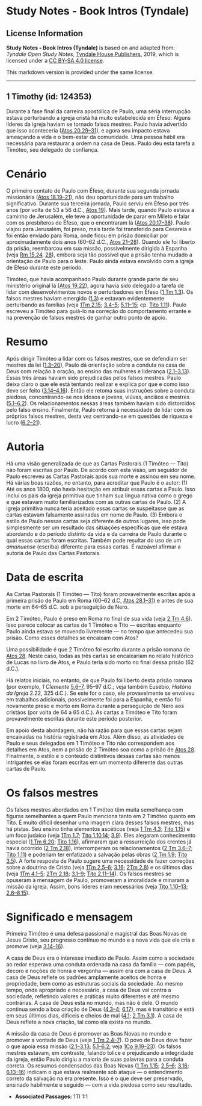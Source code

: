 # Study Notes - Book Intros (Tyndale)

## License Information

**Study Notes - Book Intros (Tyndale)** is based on and adapted from: _Tyndale Open Study Notes_, [Tyndale House Publishers](https://tyndaleopenresources.com/), 2019, which is licensed under a [CC BY-SA 4.0 license](https://creativecommons.org/licenses/by-sa/4.0/legalcode.en).

This markdown version is provided under the same license.



--------------------------------

## 1 Timothy (id: 124353)

Durante a fase final da carreira apostólica de Paulo, uma séria interrupção estava perturbando a igreja cristã há muito estabelecida em Éfeso: Alguns líderes da igreja haviam se tornado falsos mestres. Paulo havia advertido que isso aconteceria ([Atos 20\.29–31](https://ref.ly/Acts20:29-Acts20:31)), e agora seu impacto estava ameaçando a vida e o bem\-estar da comunidade. Uma pessoa hábil era necessária para restaurar a ordem na casa de Deus. Paulo deu esta tarefa a Timóteo, seu delegado de confiança.

Cenário
=======

O primeiro contato de Paulo com Éfeso, durante sua segunda jornada missionária ([Atos 18\.19–21](https://ref.ly/Acts18:19-Acts18:21)), não deu oportunidade para um trabalho significativo. Durante sua terceira jornada, Paulo serviu em Éfeso por três anos (por volta de 53 a 56 d.C., [Atos 19](https://ref.ly/Acts19:1-Acts19:41)). Mais tarde, quando Paulo estava a caminho de Jerusalém, ele teve a oportunidade de parar em Mileto e falar com os presbíteros de Éfeso, que o encontraram lá ([Atos 20\.17–38](https://ref.ly/Acts20:17-Acts20:38)). Paulo viajou para Jerusalém, foi preso, mais tarde foi transferido para Cesareia e foi então enviado para Roma, onde ficou em prisão domiciliar por aproximadamente dois anos (60–62 d.C., [Atos 21–28](https://ref.ly/Acts21:1-Acts28:31)). Quando ele foi liberto da prisão, reembarcou em sua missão, possivelmente dirigida à Espanha (veja [Rm 15\.24](https://ref.ly/Rom15:24), [28](https://ref.ly/Rom15:28)), embora seja tão possível que a prisão tenha mudado a orientação de Paulo para o leste. Paulo ainda estava envolvido com a igreja de Éfeso durante este período.

Timóteo, que havia acompanhado Paulo durante grande parte de seu ministério original lá ([Atos 19\.22](https://ref.ly/Acts19:22)), agora havia sido delegado a tarefa de lidar com desenvolvimentos novos e perturbadores em Éfeso ([1 Tm 1\.3](https://ref.ly/1Tim1:3)). Os falsos mestres haviam emergido ([1\.3](https://ref.ly/1Tim1:3)) e estavam evidentemente perturbando as famílias (veja [1Tm 2\.15](https://ref.ly/1Tim2:15); [3\.4–5](https://ref.ly/1Tim3:4-1Tim3:5); [5\.11–15](https://ref.ly/1Tim5:11-1Tim5:15); cp. [Tito 1\.11](https://ref.ly/Titus1:11)). Paulo escreveu a Timóteo para guiá\-lo na correção do comportamento errante e na prevenção de falsos mestres de ganhar outro ponto de apoio.

Resumo
======

Após dirigir Timóteo a lidar com os falsos mestres, que se defendiam ser mestres da lei ([1\.3–20](https://ref.ly/1Tim1:3-1Tim1:20)), Paulo dá orientação sobre a conduta na casa de Deus com relação à oração, ao ensino das mulheres e liderança ([2\.1–3\.13](https://ref.ly/1Tim2:1-1Tim3:13)). Essas três áreas haviam sido prejudicadas pelos falsos mestres. Paulo deixa claro o que ele está tentando realizar e explica por que e como isso deve ser feito ([3\.14–4\.16](https://ref.ly/1Tim3:14-1Tim4:16)). Então ele retoma suas instruções sobre a conduta piedosa, concentrando\-se nos idosos e jovens, viúvas, anciãos e mestres ([5\.1–6\.2](https://ref.ly/1Tim5:1-1Tim6:2)). Os relacionamentos nessas áreas também haviam sido distorcidos pelo falso ensino. Finalmente, Paulo retorna à necessidade de lidar com os próprios falsos mestres, desta vez centrando\-se em questões de riqueza e lucro ([6\.2–21](https://ref.ly/1Tim6:2-1Tim6:21)).

Autoria
=======

Há uma visão generalizada de que as Cartas Pastorais (1 Timóteo — Tito) não foram escritas por Paulo. De acordo com esta visão, um seguidor de Paulo escreveu as Cartas Pastorais após sua morte e assinou em seu nome. Há várias boas razões, no entanto, para acreditar que Paulo é o autor: (1\) Até os anos 1800, não havia hesitação em atribuir essas cartas a Paulo. Isso inclui os pais da igreja primitiva que tinham sua língua nativa como o grego e que estavam muito familiarizados com as outras cartas de Paulo. (2\) A igreja primitiva nunca teria aceitado essas cartas se suspeitasse que as cartas estavam falsamente assinadas em nome de Paulo. (3\) Embora o estilo de Paulo nessas cartas seja diferente de outros lugares, isso pode simplesmente ser um resultado das situações específicas que ele estava abordando e do período distinto da vida e da carreira de Paulo durante o qual essas cartas foram escritas. Também pode resultar do uso de um *amanuense* (escriba) diferente para essas cartas. É razoável afirmar a autoria de Paulo das Cartas Pastorais.

Data de escrita
===============

As Cartas Pastorais (1 Timóteo — Tito) foram provavelmente escritas após a primeira prisão de Paulo em Roma (60–62 d.C, [Atos 28\.1–31](https://ref.ly/Acts28:1-Acts28:31)) e antes de sua morte em 64–65 d.C. sob a perseguição de Nero.

Em 2 Timóteo, Paulo é preso em Roma no final de sua vida (veja [2 Tm 4\.6](https://ref.ly/2Tim4:6)). Isso parece colocar as cartas de 1 Timóteo e Tito — escritas enquanto Paulo ainda estava se movendo livremente — no tempo que antecedeu sua prisão. Como esses detalhes se encaixam com Atos?

Uma possibilidade é que 2 Timóteo foi escrito durante a prisão romana de [Atos 28](https://ref.ly/Acts28:1-Acts28:31). Neste caso, todas as três cartas se encaixariam no relato histórico de Lucas no livro de Atos, e Paulo teria sido morto no final dessa prisão (62 d.C.).

Há relatos iniciais, no entanto, de que Paulo foi liberto desta prisão romana (por exemplo, *1 Clemente* [5\.6–7](https://ref.ly/1Tim5:6-1Tim5:7), 95–97 d.C.; veja também Eusébio, *História da Igreja* 2\.22, 325 d.C.). Se este for o caso, ele provavelmente se envolveu em trabalhos adicionais, possivelmente foi para a Espanha, e então foi novamente preso e morto em Roma durante a perseguição de Nero aos cristãos (por volta de 64 a 65 d.C.). As cartas a Timóteo e Tito foram provavelmente escritas durante este período posterior.

Em apoio desta abordagem, não há razão para que essas cartas sejam encaixadas na história registrada em Atos. Além disso, as atividades de Paulo e seus delegados em 1 Timóteo e Tito não correspondem aos detalhes em Atos, nem a prisão de 2 Timóteo soa como a prisão de [Atos 28](https://ref.ly/Acts28:1-Acts28:31). Finalmente, o estilo e o conteúdo distintivos dessas cartas são menos intrigantes se elas foram escritas em um momento diferente das outras cartas de Paulo.

Os falsos mestres
=================

Os falsos mestres abordados em 1 Timóteo têm muita semelhança com figuras semelhantes a quem Paulo menciona tanto em 2 Timóteo quanto em Tito. É muito difícil desenhar uma imagem clara desses falsos mestres, mas há pistas. Seu ensino tinha elementos ascéticos (veja [1 Tm 4\.3](https://ref.ly/1Tim4:3); [Tito 1\.15](https://ref.ly/Titus1:15)) e um foco judaico (veja [1Tm 1\.7](https://ref.ly/1Tim1:7); [Tito 1\.10](https://ref.ly/Titus1:10),[14](https://ref.ly/Titus1:14); [3\.9](https://ref.ly/Titus3:9)). Eles alegaram conhecimento especial ([1 Tm 6\.20](https://ref.ly/1Tim6:20); [Tito 1\.16](https://ref.ly/Titus1:16)), afirmaram que a ressurreição dos crentes já havia ocorrido ([2 Tm 2\.18](https://ref.ly/2Tim2:18)), interromperam os relacionamentos ([2 Tm 3\.6–7](https://ref.ly/2Tim3:6-2Tim3:7); [Tito 1\.11](https://ref.ly/Titus1:11)) e poderiam ter enfatizado a salvação pelas obras ([2 Tm 1\.9](https://ref.ly/2Tim1:9); [Tito 3\.5](https://ref.ly/Titus3:5)). A forte resposta de Paulo sugere uma necessidade de fazer correções sobre a doutrina de Cristo (veja [1Tm 2\.5–6](https://ref.ly/1Tim2:5-1Tim2:6); [3\.16](https://ref.ly/1Tim3:16); [2Tm 2\.8](https://ref.ly/2Tim2:8)) e os últimos dias (veja [1Tm 4\.1–5](https://ref.ly/1Tim4:1-1Tim4:5); [2Tm 2\.18](https://ref.ly/2Tim2:18); [3\.1–9](https://ref.ly/2Tim3:1-2Tim3:9); [Tito 2\.11–14](https://ref.ly/Titus2:11-Titus2:14)). Os falsos mestres se opuseram à mensagem de Paulo, promoveram a imoralidade e minaram a missão da igreja. Assim, bons líderes eram necessários (veja [Tito 1\.10–13](https://ref.ly/Titus1:10-Titus1:13); [2\.6–8](https://ref.ly/Titus2:6-Titus2:8),[15](https://ref.ly/Titus2:15)).

Significado e mensagem
======================

Primeira Timóteo é uma defesa passional e magistral das Boas Novas de Jesus Cristo, seu progresso contínuo no mundo e a nova vida que ele cria e promove (veja [3\.14–16](https://ref.ly/1Tim3:14-1Tim3:16)).

A casa de Deus era o interesse imediato de Paulo. Assim como a sociedade ao redor esperava uma conduta ordenada na casa da família — com papéis, decoro e noções de honra e vergonha — assim era com a casa de Deus. A casa de Deus reflete os padrões amplamente aceitos de honra e propriedade, bem como as estruturas sociais da sociedade. Ao mesmo tempo, onde apropriado e necessário, a casa de Deus vai contra a sociedade, refletindo valores e práticas muito diferentes e até mesmo contrárias. A casa de Deus está no mundo, mas não é dele. O mundo continua sendo a boa criação de Deus ([4\.3–4](https://ref.ly/1Tim4:3-1Tim4:4); [6\.17](https://ref.ly/1Tim6:17)), mas é transitório e está em seus últimos dias, difíceis e cheios de mal ([4\.1](https://ref.ly/1Tim4:1); [2 Tm 3\.1](https://ref.ly/2Tim3:1)). A casa de Deus reflete a nova criação, tal como ela exista no mundo.

A missão da casa de Deus é promover as Boas Novas no mundo e promover a vontade de Deus (veja [1 Tm 2\.4–7](https://ref.ly/1Tim2:4-1Tim2:7)). O povo de Deus deve fazer o que apoia essa missão ([2\.1–3\.13](https://ref.ly/1Tim2:1-1Tim3:13); [5\.1–6\.2](https://ref.ly/1Tim5:1-1Tim6:2); veja [1Co 9\.19–23](https://ref.ly/1Cor9:19-1Cor9:23)). Os falsos mestres estavam, em contraste, falando tolice e prejudicando a integridade da igreja, então Paulo dirigiu a maioria de suas palavras para a conduta correta. Os resumos condensados das Boas Novas ([1 Tm 1\.15](https://ref.ly/1Tim1:15); [2\.5–6](https://ref.ly/1Tim2:5-1Tim2:6); [3\.16](https://ref.ly/1Tim3:16); [6\.13–16](https://ref.ly/1Tim6:13-1Tim6:16)) indicam o que estava realmente sob ataque — o entendimento correto da salvação na era presente. Isso é o que deve ser preservado, ensinado habilmente e seguido — com a vida piedosa como seu resultado.

* **Associated Passages:** 1TI 1:1

